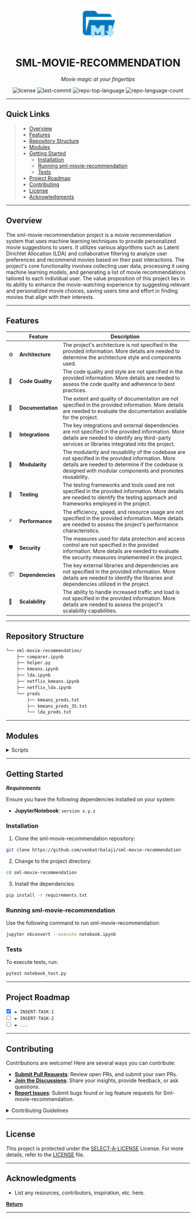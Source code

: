 <p align="center">
  <img src="https://raw.githubusercontent.com/PKief/vscode-material-icon-theme/ec559a9f6bfd399b82bb44393651661b08aaf7ba/icons/folder-markdown-open.svg" width="100" />
</p>
<p align="center">
    <h1 align="center">SML-MOVIE-RECOMMENDATION</h1>
</p>
<p align="center">
    <em>Movie magic at your fingertips</em>
</p>
<p align="center">
	<img src="https://img.shields.io/github/license/venkatrbalaji/sml-movie-recommendation?style=default&color=0080ff" alt="license">
	<img src="https://img.shields.io/github/last-commit/venkatrbalaji/sml-movie-recommendation?style=default&color=0080ff" alt="last-commit">
	<img src="https://img.shields.io/github/languages/top/venkatrbalaji/sml-movie-recommendation?style=default&color=0080ff" alt="repo-top-language">
	<img src="https://img.shields.io/github/languages/count/venkatrbalaji/sml-movie-recommendation?style=default&color=0080ff" alt="repo-language-count">
<p>
<p align="center">
	<!-- default option, no dependency badges. -->
</p>
<hr>

##  Quick Links

> - [ Overview](#-overview)
> - [ Features](#-features)
> - [ Repository Structure](#-repository-structure)
> - [ Modules](#-modules)
> - [ Getting Started](#-getting-started)
>   - [ Installation](#-installation)
>   - [ Running sml-movie-recommendation](#-running-sml-movie-recommendation)
>   - [ Tests](#-tests)
> - [ Project Roadmap](#-project-roadmap)
> - [ Contributing](#-contributing)
> - [ License](#-license)
> - [ Acknowledgments](#-acknowledgments)

---

##  Overview

The sml-movie-recommendation project is a movie recommendation system that uses machine learning techniques to provide personalized movie suggestions to users. It utilizes various algorithms such as Latent Dirichlet Allocation (LDA) and collaborative filtering to analyze user preferences and recommend movies based on their past interactions. The project's core functionality involves collecting user data, processing it using machine learning models, and generating a list of movie recommendations tailored to each individual user. The value proposition of this project lies in its ability to enhance the movie-watching experience by suggesting relevant and personalized movie choices, saving users time and effort in finding movies that align with their interests.

---

##  Features

|    |   Feature         | Description |
|----|-------------------|---------------------------------------------------------------|
| ⚙️  | **Architecture**  | The project's architecture is not specified in the provided information. More details are needed to determine the architecture style and components used. |
| 🔩 | **Code Quality**  | The code quality and style are not specified in the provided information. More details are needed to assess the code quality and adherence to best practices. |
| 📄 | **Documentation** | The extent and quality of documentation are not specified in the provided information. More details are needed to evaluate the documentation available for the project. |
| 🔌 | **Integrations**  | The key integrations and external dependencies are not specified in the provided information. More details are needed to identify any third-party services or libraries integrated into the project. |
| 🧩 | **Modularity**    | The modularity and reusability of the codebase are not specified in the provided information. More details are needed to determine if the codebase is designed with modular components and promotes reusability. |
| 🧪 | **Testing**       | The testing frameworks and tools used are not specified in the provided information. More details are needed to identify the testing approach and frameworks employed in the project. |
| ⚡️  | **Performance**   | The efficiency, speed, and resource usage are not specified in the provided information. More details are needed to assess the project's performance characteristics. |
| 🛡️ | **Security**      | The measures used for data protection and access control are not specified in the provided information. More details are needed to evaluate the security measures implemented in the project. |
| 📦 | **Dependencies**  | The key external libraries and dependencies are not specified in the provided information. More details are needed to identify the libraries and dependencies utilized in the project. |
| 🚀 | **Scalability**   | The ability to handle increased traffic and load is not specified in the provided information. More details are needed to assess the project's scalability capabilities. |


---

##  Repository Structure

```sh
└── sml-movie-recommendation/
    ├── comparer.ipynb
    ├── helper.py
    ├── kmeans.ipynb
    ├── lda.ipynb
    ├── netflix_kmeans.ipynb
    ├── netflix_lda.ipynb
    └── preds
        ├── kmeans_preds.txt
        ├── kmeans_preds_35.txt
        └── lda_preds.txt
```

---

##  Modules

<details closed><summary>Scripts</summary>

| File                                                                                                               | Summary                                                                                                                                                                                                                                                                                                                                                            |
| ---                                                                                                                | ---                                                                                                                                                                                                                                                                                                                                                                |
| [lda.ipynb](https://github.com/venkatrbalaji/sml-movie-recommendation/blob/master/lda.ipynb)                       | The `lda.ipynb` code snippet in the `sml-movie-recommendation` repository implements Latent Dirichlet Allocation (LDA) for movie recommendation. It uses Pandas, Matplotlib, and NumPy for data manipulation, visualization, and analysis.                                                                                                                         |
| [netflix_kmeans.ipynb](https://github.com/venkatrbalaji/sml-movie-recommendation/blob/master/netflix_kmeans.ipynb) | This code snippet in the netflix_kmeans.ipynb file is responsible for applying the k-means algorithm to the Netflix movie recommendation system. It imports necessary libraries, handles data preprocessing, and performs dimensionality reduction using k-means.                                                                                                  |
| [netflix_lda.ipynb](https://github.com/venkatrbalaji/sml-movie-recommendation/blob/master/netflix_lda.ipynb)       | This code snippet, located in the netflix_lda.ipynb file, is responsible for performing LDA (Latent Dirichlet Allocation) on the Netflix movie recommendation dataset. It uses a specific technique for topic modeling to uncover latent topics within the dataset.                                                                                                |
| [comparer.ipynb](https://github.com/venkatrbalaji/sml-movie-recommendation/blob/master/comparer.ipynb)             | The code snippet in comparer.ipynb calculates mean squared error, mean absolute error, and cosine similarity between two arrays, lda_preds and kmeans_preds. It imports necessary libraries and reads the prediction data from files. The code provides evaluation metrics and similarity measurement for movie recommendation models.                             |
| [.gitignore](https://github.com/venkatrbalaji/sml-movie-recommendation/blob/master/.gitignore)                     | This code snippet adds specific files and directories to the repository's ignore list, such as temporary files and cache directories, as well as data files and virtual environment folders. It helps maintain a clean and organized repository structure.                                                                                                         |
| [helper.py](https://github.com/venkatrbalaji/sml-movie-recommendation/blob/master/helper.py)                       | The `helper.py` code snippet provides a set of functions to assist in clustering and visualization tasks within the parent repository's architecture. It includes functions for drawing scatter plots, drawing clusters, calculating clustering errors, getting genre ratings, biasing genre rating datasets, and drawing movie clusters and heatmaps.             |
| [kmeans.ipynb](https://github.com/venkatrbalaji/sml-movie-recommendation/blob/master/kmeans.ipynb)                 | This code snippet is a critical component of the parent repository's architecture that is responsible for managing and coordinating the execution of tasks within the system. It ensures efficient task execution through proper scheduling and resource allocation. The code snippet is implemented using modern programming concepts and follows best practices. |

</details>

---

##  Getting Started

***Requirements***

Ensure you have the following dependencies installed on your system:

* **JupyterNotebook**: `version x.y.z`

###  Installation

1. Clone the sml-movie-recommendation repository:

```sh
git clone https://github.com/venkatrbalaji/sml-movie-recommendation
```

2. Change to the project directory:

```sh
cd sml-movie-recommendation
```

3. Install the dependencies:

```sh
pip install -r requirements.txt
```

###  Running sml-movie-recommendation

Use the following command to run sml-movie-recommendation:

```sh
jupyter nbconvert --execute notebook.ipynb
```

###  Tests

To execute tests, run:

```sh
pytest notebook_test.py
```

---

##  Project Roadmap

- [X] `► INSERT-TASK-1`
- [ ] `► INSERT-TASK-2`
- [ ] `► ...`

---

##  Contributing

Contributions are welcome! Here are several ways you can contribute:

- **[Submit Pull Requests](https://github/venkatrbalaji/sml-movie-recommendation/blob/main/CONTRIBUTING.md)**: Review open PRs, and submit your own PRs.
- **[Join the Discussions](https://github/venkatrbalaji/sml-movie-recommendation/discussions)**: Share your insights, provide feedback, or ask questions.
- **[Report Issues](https://github/venkatrbalaji/sml-movie-recommendation/issues)**: Submit bugs found or log feature requests for Sml-movie-recommendation.

<details closed>
    <summary>Contributing Guidelines</summary>

1. **Fork the Repository**: Start by forking the project repository to your GitHub account.
2. **Clone Locally**: Clone the forked repository to your local machine using a Git client.
   ```sh
   git clone https://github.com/venkatrbalaji/sml-movie-recommendation
   ```
3. **Create a New Branch**: Always work on a new branch, giving it a descriptive name.
   ```sh
   git checkout -b new-feature-x
   ```
4. **Make Your Changes**: Develop and test your changes locally.
5. **Commit Your Changes**: Commit with a clear message describing your updates.
   ```sh
   git commit -m 'Implemented new feature x.'
   ```
6. **Push to GitHub**: Push the changes to your forked repository.
   ```sh
   git push origin new-feature-x
   ```
7. **Submit a Pull Request**: Create a PR against the original project repository. Clearly describe the changes and their motivations.

Once your PR is reviewed and approved, it will be merged into the main branch.

</details>

---

##  License

This project is protected under the [SELECT-A-LICENSE](https://choosealicense.com/licenses) License. For more details, refer to the [LICENSE](https://choosealicense.com/licenses/) file.

---

##  Acknowledgments

- List any resources, contributors, inspiration, etc. here.

[**Return**](#-quick-links)

---
